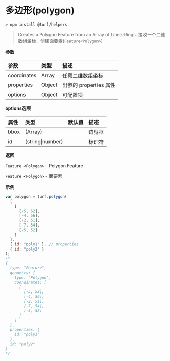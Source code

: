 # 多边形(polygon)

```
> npm install @turf/helpers
```

> Creates a Polygon Feature from an Array of LinearRings.
> 接收一个二维数组坐标，创建面要素(`Feature<Polygon>`)

**参数**

| 参数        | 类型   | 描述                   |
| :---------- | :----- | :--------------------- |
| coordinates | Array  | 任意二维数组坐标       |
| properties  | Object | 出参的 properties 属性 |
| options     | Object | 可配置项               |

**options选项**

| 属性 | 类型             | 默认值 | 描述   |
| :--- | :--------------- | :----- | :----- |
| bbox | (Array)          |        | 边界框 |
| id   | (string\|number) |        | 标识符 |

**返回**

`Feature <Polygon>` - Polygon Feature

`Feature <Polygon>` - 面要素

**示例**

```js
var polygon = turf.polygon(
  [
    [
      [-5, 52],
      [-4, 56],
      [-2, 51],
      [-7, 54],
      [-5, 52]
    ]
  ],
  { id: "poly1" }, // properties
  { id: "poly2" }
);
/*
{
  type: "Feature",
  geometry: {
    type: "Polygon",
    coordinates: [
      [
        [-5, 52],
        [-4, 56],
        [-2, 51],
        [-7, 54],
        [-5, 52]
      ]
    ]
  },
  properties: {
    id: "poly1"
  },
  id: "poly2"
}
*/
```